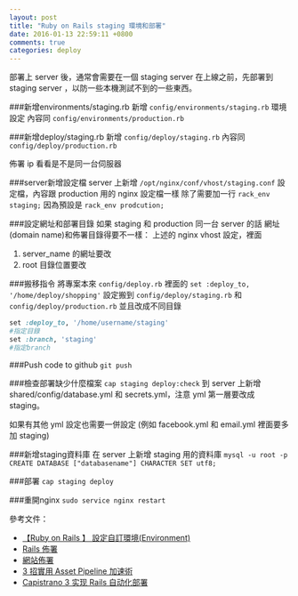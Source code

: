 ```yaml
---
layout: post
title: "Ruby on Rails staging 環境和部署"
date: 2016-01-13 22:59:11 +0800
comments: true
categories: deploy
---
```


部署上 server 後，通常會需要在一個 staging server
在上線之前，先部署到 staging server ，以防一些本機測試不到的一些東西。

<!-- more -->

###新增environments/staging.rb
新增 `config/environments/staging.rb` 環境設定
內容同 `config/environments/production.rb`

###新增deploy/staging.rb
新增   `config/deploy/staging.rb`
內容同 `config/deploy/production.rb`

佈署 ip 看看是不是同一台伺服器

###server新增設定檔
server 上新增 `/opt/nginx/conf/vhost/staging.conf` 設定檔，內容跟 production 用的 nginx 設定檔一樣
除了需要加一行 `rack_env staging;`  因為預設是 `rack_env prodcution;`

###設定網址和部署目錄
如果 staging 和 production 同一台 server 的話
網址(domain name)和佈署目錄得要不一樣：
上述的 nginx vhost 設定，裡面

1. server_name 的網址要改
2. root 目錄位置要改

###搬移指令
將專案本來 `config/deploy.rb` 裡面的
`set :deploy_to, '/home/deploy/shopping'` 設定搬到
`config/deploy/staging.rb` 和 `config/deploy/production.rb`
並且改成不同目錄

```ruby
set :deploy_to, '/home/username/staging'
#指定目錄
set :branch, 'staging'
#指定branch
```

###Push code to github
`git push`

###檢查部署缺少什麼檔案
`cap staging deploy:check`
到 server 上新增 shared/config/database.yml 和 secrets.yml，注意 yml 第一層要改成 staging。

如果有其他 yml 設定也需要一併設定
(例如 facebook.yml 和 email.yml 裡面要多加 staging)

###新增staging資料庫
在 server 上新增 staging 用的資料庫
`mysql -u root -p`
`CREATE DATABASE ["databasename"] CHARACTER SET utf8;`

###部署
`cap staging deploy`

###重開nginx
`sudo service nginx restart`

參考文件：

* [【Ruby on Rails 】 設定自訂環境(Environment)](http://fireqqtw.logdown.com/posts/205866-ruby-on-rails-set-custom-environment)
* [Rails 佈署](http://pm.5fpro.com/projects/public-wiki/wiki/Rails_%E4%BD%88%E7%BD%B2)
* [網站佈署](https://ihower.tw/rails4/deployment.html)
* [3 招實用 Asset Pipeline 加速術](http://blog.xdite.net/posts/2012/07/09/3-way-to-speedup-asset-pipeline)
* [Capistrano 3 实现 Rails 自动化部署](https://ruby-china.org/topics/18616)